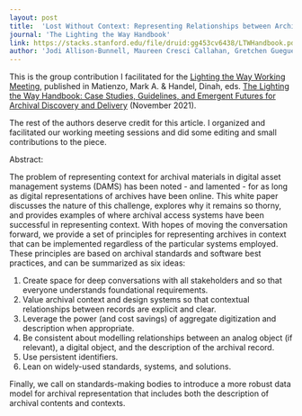 ```yaml
---
layout: post
title:  'Lost Without Context: Representing Relationships between Archival Materials in the Digital Environment'
journal: 'The Lighting the Way Handbook'
link: https://stacks.stanford.edu/file/druid:gg453cv6438/LTWHandbook.pdf#page=59
author: 'Jodi Allison-Bunnell, Maureen Cresci Callahan, Gretchen Gueguen, John Kunze, Krystyna K. Matusiak, and Gregory Wiedeman'
---
```


This is the group contribution I facilitated for the [Lighting the Way Working Meeting](https://exhibits.stanford.edu/lightingtheway/feature/working-meeting-spring-2021), published in Matienzo, Mark A. & Handel, Dinah, eds. [The Lighting the Way Handbook: Case Studies, Guidelines, and Emergent Futures for Archival Discovery and Delivery](https://purl.stanford.edu/gg453cv6438) (November 2021).

The rest of the authors deserve credit for this article. I organized and facilitated our working meeting sessions and did some editing and small contributions to the piece.

Abstract:

The problem of representing context for archival materials in digital asset management
systems (DAMS) has been noted - and lamented - for as long as digital representations of archives have
been online. This white paper discusses the nature of this challenge, explores why it remains so thorny,
and provides examples of where archival access systems have been successful in representing context.
With hopes of moving the conversation forward, we provide a set of principles for representing archives
in context that can be implemented regardless of the particular systems employed. These principles
are based on archival standards and software best practices, and can be summarized as six ideas:

1. Create space for deep conversations with all stakeholders and so that everyone understands
foundational requirements.
2. Value archival context and design systems so that contextual relationships between records are
explicit and clear.
3. Leverage the power (and cost savings) of aggregate digitization and description when
appropriate.
4. Be consistent about modelling relationships between an analog object (if relevant), a digital
object, and the description of the archival record.
5. Use persistent identifiers.
6. Lean on widely-used standards, systems, and solutions.

Finally, we call on standards-making bodies to introduce a more robust data model for archival
representation that includes both the description of archival contents and contexts.